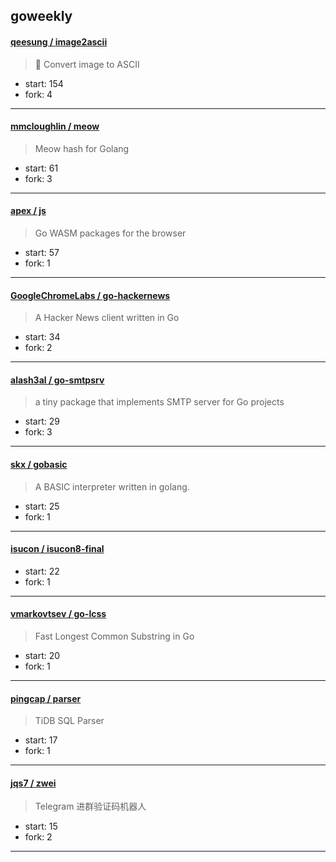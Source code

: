 ## goweekly

#### [qeesung / image2ascii](https://github.com/qeesung/image2ascii)

> :foggy: Convert image to ASCII

+ start: 154
+ fork: 4

----


#### [mmcloughlin / meow](https://github.com/mmcloughlin/meow)

> Meow hash for Golang

+ start: 61
+ fork: 3

----


#### [apex / js](https://github.com/apex/js)

> Go WASM packages for the browser

+ start: 57
+ fork: 1

----


#### [GoogleChromeLabs / go-hackernews](https://github.com/GoogleChromeLabs/go-hackernews)

> A Hacker News client written in Go

+ start: 34
+ fork: 2

----


#### [alash3al / go-smtpsrv](https://github.com/alash3al/go-smtpsrv)

> a tiny package that implements SMTP server for Go projects

+ start: 29
+ fork: 3

----


#### [skx / gobasic](https://github.com/skx/gobasic)

> A BASIC interpreter written in golang.

+ start: 25
+ fork: 1

----


#### [isucon / isucon8-final](https://github.com/isucon/isucon8-final)

> 

+ start: 22
+ fork: 1

----


#### [vmarkovtsev / go-lcss](https://github.com/vmarkovtsev/go-lcss)

> Fast Longest Common Substring in Go

+ start: 20
+ fork: 1

----


#### [pingcap / parser](https://github.com/pingcap/parser)

> TiDB SQL Parser

+ start: 17
+ fork: 1

----


#### [jqs7 / zwei](https://github.com/jqs7/zwei)

> Telegram 进群验证码机器人

+ start: 15
+ fork: 2

----

